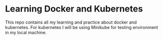 # Learning Docker and Kubernetes

This repo contains all my learning and practice about docker and kubernetes. For kubernetes I will be using Minikube for testing environment in my local machine.


